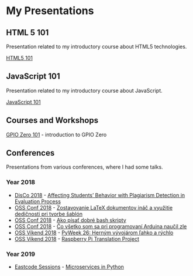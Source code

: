 # My Presentations

## HTML 5 101

Presentation related to my introductory course about HTML5 technologies.

[HTML5 101](https://bletvaska.github.io/html5.101/index.html)


## JavaScript 101

Presentation related to my introductory course about JavaScript.

[JavaScript 101](https://bletvaska.github.io/javascript.101/index.html)

## Courses and Workshops

[GPIO Zero 101](https://bletvaska.github.io/courses/gpiozero.101) - introduction to GPIO Zero



## Conferences

Presentations from various conferences, where I had some talks.

### Year 2018

* [DisCo 2018](http://disconference.eu/) - [Affecting Students’ Behavior with Plagiarism Detection in Evaluation Process](http://bit.ly/2KkkwaK)
* [OSS Conf 2018](http://ossconf.soit.sk/) - [Zostavovanie LaTeX dokumentov ináč a využitie dedičnosti pri tvorbe šablón](http://bit.ly/2yYoDrA)
* [OSS Conf 2018](http://ossconf.soit.sk/) - [Ako písať dobré bash skripty](http://bit.ly/2tWEK3e)
* [OSS Conf 2018](http://ossconf.soit.sk/) - [Čo všetko som sa pri programovaní Arduina naučil zle](http://bit.ly/2u1sPBh)
* [OSS Víkend 2018](https://ossvikend.sk/) - [PyWeek 26: Herným vývojárom ľahko a rýchlo](http://bit.ly/2S29QSg)
* [OSS Víkend 2018](https://ossvikend.sk/) - [Raspberry Pi Translation Project](http://bit.ly/2PFHQC9)


### Year 2019

* [Eastcode Sessions]() - [Microservices in Python]()
